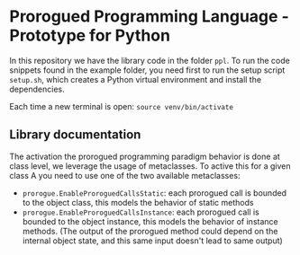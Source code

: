 # Prorogued Programming Language - Prototype for Python

In this repository we have the library code in the folder `ppl`.
To run the code snippets found in the example folder, you need first to run the setup script `setup.sh`, which creates a Python virtual environment and install the dependencies.

Each time a new terminal is open: `source venv/bin/activate`


## Library documentation

The activation the prorogued programming paradigm behavior is done at class level, we leverage the usage of metaclasses. To active this for a given class A you need to use one of the two available metaclasses:
 - `prorogue.EnableProroguedCallsStatic`: each prorogued call is bounded to the object class, this models the behavior of static methods
 - `prorogue.EnableProroguedCallsInstance`: each prorogued call is bounded to the object instance, this models the behavior of instance methods. (The output of the prorogued method could depend on the internal object state, and this same input doesn't lead to same output)